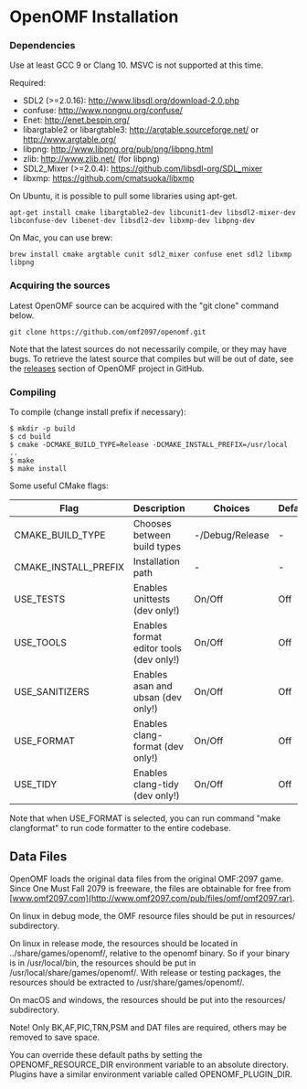 # OpenOMF Installation

### Dependencies

Use at least GCC 9 or Clang 10. MSVC is not supported at this time.

Required:
* SDL2 (>=2.0.16): http://www.libsdl.org/download-2.0.php
* confuse: http://www.nongnu.org/confuse/
* Enet: http://enet.bespin.org/
* libargtable2 or libargtable3: http://argtable.sourceforge.net/ or http://www.argtable.org/
* libpng: http://www.libpng.org/pub/png/libpng.html
* zlib: http://www.zlib.net/ (for libpng)
* SDL2_Mixer (>=2.0.4): https://github.com/libsdl-org/SDL_mixer
* libxmp: https://github.com/cmatsuoka/libxmp


On Ubuntu, it is possible to pull some libraries using apt-get.
```
apt-get install cmake libargtable2-dev libcunit1-dev libsdl2-mixer-dev libconfuse-dev libenet-dev libsdl2-dev libxmp-dev libpng-dev
```

On Mac, you can use brew:
```
brew install cmake argtable cunit sdl2_mixer confuse enet sdl2 libxmp libpng
```

### Acquiring the sources

Latest OpenOMF source can be acquired with the "git clone" command below.

```
git clone https://github.com/omf2097/openomf.git
```

Note that the latest sources do not necessarily compile, or they may have bugs. To retrieve
the latest source that compiles but will be out of date, see the
[releases](https://github.com/omf2097/openomf/releases) section of OpenOMF project in GitHub.

### Compiling

To compile (change install prefix if necessary):

```
$ mkdir -p build
$ cd build
$ cmake -DCMAKE_BUILD_TYPE=Release -DCMAKE_INSTALL_PREFIX=/usr/local ..
$ make
$ make install
```

Some useful CMake flags:

| Flag                 | Description                             | Choices         | Default |
|----------------------|-----------------------------------------|-----------------|---------|
| CMAKE_BUILD_TYPE     | Chooses between build types             | -/Debug/Release | -       |
| CMAKE_INSTALL_PREFIX | Installation path                       | -               | -       |
| USE_TESTS            | Enables unittests (dev only!)           | On/Off          | Off     |
| USE_TOOLS            | Enables format editor tools (dev only!) | On/Off          | Off     |
| USE_SANITIZERS       | Enables asan and ubsan (dev only!)      | On/Off          | Off     |
| USE_FORMAT           | Enables clang-format (dev only!)        | On/Off          | Off     |
| USE_TIDY             | Enables clang-tidy (dev only!)          | On/Off          | Off     |

Note that when USE_FORMAT is selected, you can run command "make clangformat" to run code
formatter to the entire codebase.

## Data Files

OpenOMF loads the original data files from the original OMF:2097 game.
Since One Must Fall 2079 is freeware, the files are obtainable for free from
[www.omf2097.com](http://www.omf2097.com/pub/files/omf/omf2097.rar).

On linux in debug mode, the OMF resource files should be put in resources/ subdirectory.

On linux in release mode, the resources should be located in ../share/games/openomf/,
relative to the openomf binary. So if your binary is in /usr/local/bin, the resources should
be put in /usr/local/share/games/openomf/. With release or testing packages,
the resources should be extracted to /usr/share/games/openomf/.

On macOS and windows, the resources should be put into the resources/ subdirectory.

Note! Only BK,AF,PIC,TRN,PSM and DAT files are required, others may be removed to save space.

You can override these default paths by setting the OPENOMF_RESOURCE_DIR environment
variable to an absolute directory. Plugins have a similar environment variable called
OPENOMF_PLUGIN_DIR.
